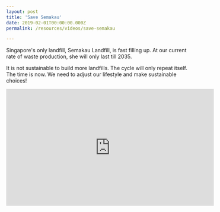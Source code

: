 ```yaml
---
layout: post
title: 'Save Semakau'
date: 2019-02-01T00:00:00.000Z
permalink: /resources/videos/save-semakau

---
```


Singapore's only landfill, Semakau Landfill, is fast filling up. At our current rate of waste production, she will only last till 2035.

It is not sustainable to build more landfills. The cycle will only repeat itself. The time is now. We need to adjust our lifestyle and make sustainable choices!

<div class="bp-youtube">
<iframe width="560" height="315" src="https://www.youtube.com/embed/5o8MboWKaas" frameborder="0" allow="accelerometer; autoplay; encrypted-media; gyroscope; picture-in-picture" allowfullscreen></iframe>
</div>
